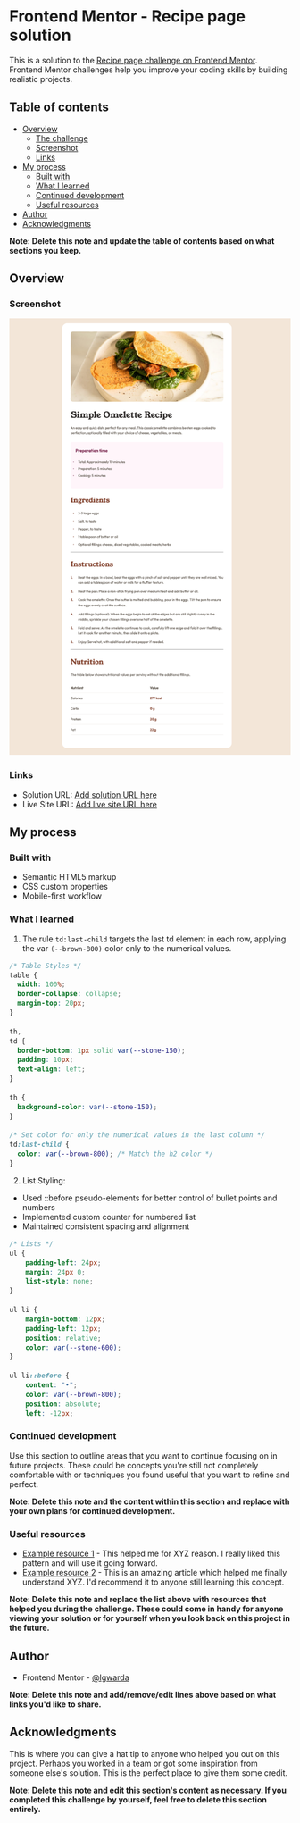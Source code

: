 # Frontend Mentor - Recipe page solution

This is a solution to the [Recipe page challenge on Frontend Mentor](https://www.frontendmentor.io/challenges/recipe-page-KiTsR8QQKm). Frontend Mentor challenges help you improve your coding skills by building realistic projects.

## Table of contents

- [Overview](#overview)
  - [The challenge](#the-challenge)
  - [Screenshot](#screenshot)
  - [Links](#links)
- [My process](#my-process)
  - [Built with](#built-with)
  - [What I learned](#what-i-learned)
  - [Continued development](#continued-development)
  - [Useful resources](#useful-resources)
- [Author](#author)
- [Acknowledgments](#acknowledgments)

**Note: Delete this note and update the table of contents based on what sections you keep.**

## Overview

### Screenshot

![](./screenshot.png)

### Links

- Solution URL: [Add solution URL here](https://your-solution-url.com)
- Live Site URL: [Add live site URL here](https://your-live-site-url.com)

## My process

### Built with

- Semantic HTML5 markup
- CSS custom properties
- Mobile-first workflow

### What I learned

1. The rule `td:last-child` targets the last td element in each row, applying the var `(--brown-800)` color only to the numerical values.

```css
/* Table Styles */
table {
  width: 100%;
  border-collapse: collapse;
  margin-top: 20px;
}

th,
td {
  border-bottom: 1px solid var(--stone-150);
  padding: 10px;
  text-align: left;
}

th {
  background-color: var(--stone-150);
}

/* Set color for only the numerical values in the last column */
td:last-child {
  color: var(--brown-800); /* Match the h2 color */
}
```

2. List Styling:

- Used ::before pseudo-elements for better control of bullet points and numbers
- Implemented custom counter for numbered list
- Maintained consistent spacing and alignment

```css
/* Lists */
ul {
    padding-left: 24px;
    margin: 24px 0;
    list-style: none;
}

ul li {
    margin-bottom: 12px;
    padding-left: 12px;
    position: relative;
    color: var(--stone-600);
}

ul li::before {
    content: "•";
    color: var(--brown-800);
    position: absolute;
    left: -12px;
```

### Continued development

Use this section to outline areas that you want to continue focusing on in future projects. These could be concepts you're still not completely comfortable with or techniques you found useful that you want to refine and perfect.

**Note: Delete this note and the content within this section and replace with your own plans for continued development.**

### Useful resources

- [Example resource 1](https://www.example.com) - This helped me for XYZ reason. I really liked this pattern and will use it going forward.
- [Example resource 2](https://www.example.com) - This is an amazing article which helped me finally understand XYZ. I'd recommend it to anyone still learning this concept.

**Note: Delete this note and replace the list above with resources that helped you during the challenge. These could come in handy for anyone viewing your solution or for yourself when you look back on this project in the future.**

## Author

- Frontend Mentor - [@lgwarda](https://www.frontendmentor.io/profile/lgwarda)

**Note: Delete this note and add/remove/edit lines above based on what links you'd like to share.**

## Acknowledgments

This is where you can give a hat tip to anyone who helped you out on this project. Perhaps you worked in a team or got some inspiration from someone else's solution. This is the perfect place to give them some credit.

**Note: Delete this note and edit this section's content as necessary. If you completed this challenge by yourself, feel free to delete this section entirely.**
